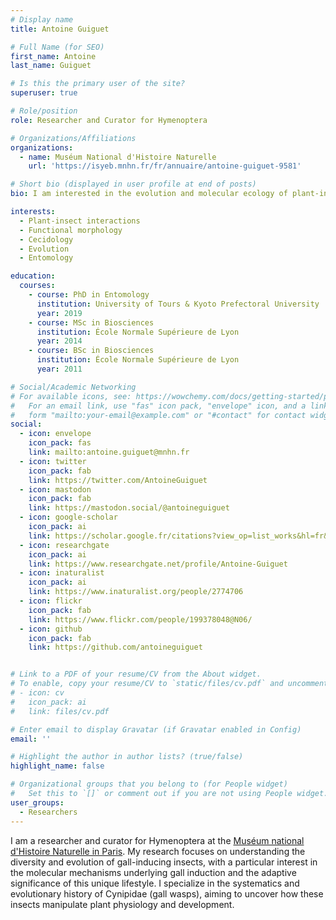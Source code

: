 ```yaml
---
# Display name
title: Antoine Guiguet

# Full Name (for SEO)
first_name: Antoine
last_name: Guiguet

# Is this the primary user of the site?
superuser: true

# Role/position
role: Researcher and Curator for Hymenoptera

# Organizations/Affiliations
organizations:
  - name: Muséum National d'Histoire Naturelle
    url: 'https://isyeb.mnhn.fr/fr/annuaire/antoine-guiguet-9581'

# Short bio (displayed in user profile at end of posts)
bio: I am interested in the evolution and molecular ecology of plant-insect interactions.

interests:
  - Plant-insect interactions
  - Functional morphology
  - Cecidology
  - Evolution
  - Entomology

education:
  courses:
    - course: PhD in Entomology
      institution: University of Tours & Kyoto Prefectoral University
      year: 2019
    - course: MSc in Biosciences
      institution: École Normale Supérieure de Lyon
      year: 2014
    - course: BSc in Biosciences
      institution: École Normale Supérieure de Lyon
      year: 2011

# Social/Academic Networking
# For available icons, see: https://wowchemy.com/docs/getting-started/page-builder/#icons
#   For an email link, use "fas" icon pack, "envelope" icon, and a link in the
#   form "mailto:your-email@example.com" or "#contact" for contact widget.
social:
  - icon: envelope
    icon_pack: fas
    link: mailto:antoine.guiguet@mnhn.fr
  - icon: twitter
    icon_pack: fab
    link: https://twitter.com/AntoineGuiguet
  - icon: mastodon
    icon_pack: fab
    link: https://mastodon.social/@antoineguiguet
  - icon: google-scholar
    icon_pack: ai
    link: https://scholar.google.fr/citations?view_op=list_works&hl=fr&hl=fr&user=aLrKe2kAAAAJ
  - icon: researchgate
    icon_pack: ai
    link: https://www.researchgate.net/profile/Antoine-Guiguet
  - icon: inaturalist
    icon_pack: ai
    link: https://www.inaturalist.org/people/2774706
  - icon: flickr
    icon_pack: fab
    link: https://www.flickr.com/people/199378048@N06/
  - icon: github
    icon_pack: fab
    link: https://github.com/antoineguiguet


# Link to a PDF of your resume/CV from the About widget.
# To enable, copy your resume/CV to `static/files/cv.pdf` and uncomment the lines below.
# - icon: cv
#   icon_pack: ai
#   link: files/cv.pdf

# Enter email to display Gravatar (if Gravatar enabled in Config)
email: ''

# Highlight the author in author lists? (true/false)
highlight_name: false

# Organizational groups that you belong to (for People widget)
#   Set this to `[]` or comment out if you are not using People widget.
user_groups:
  - Researchers
---
```


I am a researcher and curator for Hymenoptera at the [Muséum national d'Histoire Naturelle in Paris](https://isyeb.mnhn.fr/fr/annuaire/antoine-guiguet-9581). My research focuses on understanding the diversity and evolution of gall-inducing insects, with a particular interest in the molecular mechanisms underlying gall induction and the adaptive significance of this unique lifestyle. I specialize in the systematics and evolutionary history of Cynipidae (gall wasps), aiming to uncover how these insects manipulate plant physiology and development.


